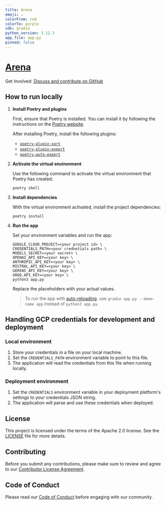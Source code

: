 ```yaml
---
title: Arena
emoji: ⚔️
colorFrom: red
colorTo: purple
sdk: gradio
python_version: 3.12.3
app_file: app.py
pinned: false
---
```


# [Arena](https://huggingface.co/spaces/yanolja/arena)

Get Involved: [Discuss and contribute on GitHub](https://github.com/yanolja/arena)

## How to run locally

1. **Install Poetry and plugins**

   First, ensure that Poetry is installed. You can install it by following the instructions on the [Poetry website](https://python-poetry.org/docs/#installing-with-pipx).

   After installing Poetry, install the following plugins:

   - [`poetry-plugin-sort`](https://github.com/andrei-shabanski/poetry-plugin-sort?tab=readme-ov-file#installation)
   - [`poetry-plugin-export`](https://github.com/python-poetry/poetry-plugin-export?tab=readme-ov-file#installation)
   - [`poetry-auto-export`](https://github.com/Ddedalus/poetry-auto-export?tab=readme-ov-file#installation)

1. **Activate the virtual environment**

   Use the following command to activate the virtual environment that Poetry has created:

   ```shell
   poetry shell
   ```

1. **Install dependencies**

   With the virtual environment activated, install the project dependencies:

   ```shell
   poetry install
   ```

1. **Run the app**

   Set your environment variables and run the app:

   ```shell
   GOOGLE_CLOUD_PROJECT=<your project id> \
   CREDENTIALS_PATH=<your crednetials path> \
   MODELS_SECRET=<your secret> \
   OPENAI_API_KEY=<your key> \
   ANTHROPIC_API_KEY=<your key> \
   MISTRAL_API_KEY=<your key> \
   GEMINI_API_KEY=<your key> \
   GROQ_API_KEY=<your key> \
   python3 app.py
   ```

   Replace the placeholders with your actual values.

   > To run the app with [auto-reloading](https://www.gradio.app/guides/developing-faster-with-reload-mode), use `gradio app.py --demo-name app` instead of `python3 app.py`.

## Handling GCP credentials for development and deployment

### Local environment

1. Store your credentials in a file on your local machine.
1. Set the `CREDENTIALS_PATH` environment variable to point to this file.
1. The application will read the credentials from this file when running locally.

### Deployment environment

1. Set the `CREDENTIALS` environment variable in your deployment platform's settings to your credentials JSON string.
2. The application will parse and use these credentials when deployed.

## License

This project is licensed under the terms of the Apache 2.0 license. See the [LICENSE](LICENSE) file for more details.

## Contributing

Before you submit any contributions, please make sure to review and agree to our [Contributor License Agreement](CLA.md).

## Code of Conduct

Please read our [Code of Conduct](CODE_OF_CONDUCT.md) before engaging with our community.
